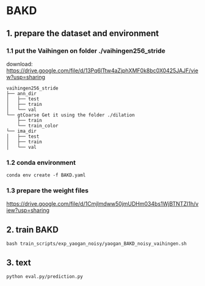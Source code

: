 # BAKD


## 1. prepare the dataset and environment 


### 1.1 put the Vaihingen on folder ./vaihingen256_stride  

download: https://drive.google.com/file/d/13Pq6lTtw4aZjphXMF0k8bc0X0425JAJF/view?usp=sharing

```
vaihingen256_stride
├── ann_dir
│   ├── test
│   ├── train
│   └── val
└── gtCoarse Get it using the folder ./dilation
    ├── train
    └── train_color
└── ima_dir
│   ├── test
│   ├── train
│   └── val
```

### 1.2 conda environment

```
conda env create -f BAKD.yaml
```
### 1.3 prepare the weight files 

https://drive.google.com/file/d/1CmjImdww50jmUDHm034bs1WjBTNTZI1h/view?usp=sharing

## 2. train BAKD

```
bash train_scripts/exp_yaogan_noisy/yaogan_BAKD_noisy_vaihingen.sh
```

## 3. text
```
python eval.py/prediction.py
```
